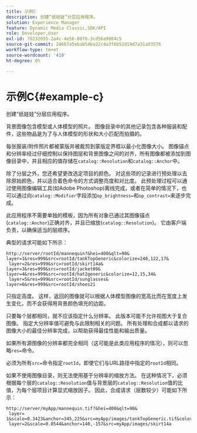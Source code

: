 ```yaml
---
title: 示例C
description: 创建“纸娃娃”分层应用程序。
solution: Experience Manager
feature: Dynamic Media Classic,SDK/API
role: Developer,User
exl-id: 70232055-2a4c-4e56-8076-3cd56a9004c5
source-git-commit: 24667a5ebab54ba22c4a3f6b52d19d7a31a93576
workflow-type: tm+mt
source-wordcount: '410'
ht-degree: 0%

---
```


# 示例C{#example-c}

创建“纸娃娃”分层应用程序。

背景图像包含模型或人体模型的照片。 图像目录中的其他记录包含各种服装和配件，这些物品是为了与人体模型的形状和大小匹配而拍摄的。

每张服装/附件照片都被蒙版并被裁剪到蒙版定界框以最小化图像大小。 图像锚点和分辨率经过仔细控制以保持图层和背景图像之间的对齐，所有图像都被添加到图像目录中，并且相应的值存储在`catalog::Resolution`和`catalog::Anchor`中。

除了分层之外，您还希望更改选定项目的颜色。 对这些项的记录进行预处理以去除原始颜色，并以适合着色命令的方式调整亮度和对比度。 此预处理过程可以通过使用图像编辑工具(如Adobe Photoshop)离线完成，或者在简单的情况下，也可以通过向`catalog::Modifier`字段添加`op_brightness=`和`op_contrast=`来逐步完成。

此应用程序不需要单独的模板，因为所有对象已通过其图像锚点(`catalog::Anchor`)正确对齐，并且已缩放(`catalog::Resolution`)。 它由客户端负责，以确保适当的层顺序。

典型的请求可能如下所示：

```
http://server/rootId/mannequin?&hei=400&qlt=90&
layer=1&res=999&src=rootId/tankTopGeneric&colorize=240,122,17&
 layer=2&res=999&src=rootId/skirt14a&
layer=3&res=999&src=rootId/jacket09&
layer=4&res=999&src=rootId/hat2generic&colorize=12,15,34&
 layer=5&res=999&src=rootId/sunglasses&
layer=6&res=999&src=rootId/shoes21
```

只指定高度。 这样，返回的图像就可以根据人体模型图像的宽高比而在宽度上发生变化，而不会获得用背景颜色填充的边距。

只要每个层都相同，就不应该指定什么分辨率。 此版本可能不允许视图大于复合图像。 指定大分辨率值可避免与此限制相关的问题。 所有处理和合成都以请求的图像大小的最佳分辨率完成，以帮助获得最佳性能和输出质量。

如果所有源图像的分辨率都完全相同（这可能是此类应用程序的情况），则可以忽略`res=`命令。

必须为所有`src=`命令指定`rootId`，即使它们与URL路径中指定的`rootId`相同。

如果不使用图像目录，则无法使用基于分辨率的缩放方法。 在这种情况下，必须根据每个层的`catalog::Resolution`值与背景层的`catalog::Resolution`值的比值，为每个层项目计算显式缩放因子。 因此，合成请求（层数较少）可能如下所示：

```
http://server/myApp/mannequin.tif?&hei=400&qlt=90&
 layer= 1&scale=0.3423&anchor=345,225&src=myApp/images/tankTopGeneric.tif&colorize=240,122,17&
 layer=2&scale=0.8544&anchor=140,-157&src=myApp/images/skirt14a
```
